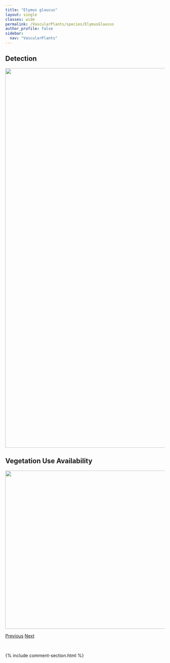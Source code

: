 ```yaml
---
title: "Elymus glaucus"
layout: single
classes: wide
permalink: /VascularPlants/species/ElymusGlaucus
author_profile: false
sidebar:
  nav: "VascularPlants"
---
```


<h2>Detection</h2>

<a href="https://drive.google.com/uc?export=view&id=1RckAmAi9SG-7sNzXI8HNvpfd32twOjqM">
<img src="https://drive.google.com/uc?export=view&id=1RckAmAi9SG-7sNzXI8HNvpfd32twOjqM" height = "1200" width = "800">
</a>


<h2>Vegetation Use Availability</h2>

<a href="https://drive.google.com/uc?export=view&id=1HhteJGHlR3YgZ9q0X-ybjVy9JROi47ac">
<img src="https://drive.google.com/uc?export=view&id=1HhteJGHlR3YgZ9q0X-ybjVy9JROi47ac" height = "500" width = "1000">
</a>


<a href="/DevelopmentWebsite/VascularPlants/species/ElymusElymoides" class="pagination--pager" title="Elymus elymoides">Previous</a> <a href="/DevelopmentWebsite/VascularPlants/species/ElymusRepens" class="pagination--pager" title="Elymus repens">Next</a>

<p>&nbsp;</p>

{% include comment-section.html %}
